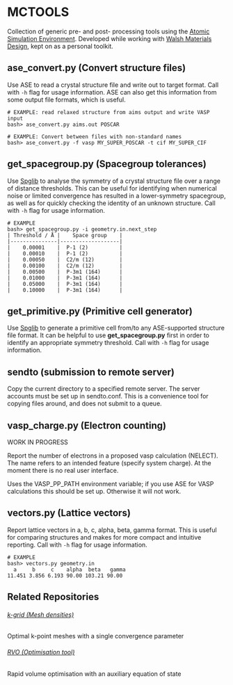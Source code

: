 # MCTOOLS

Collection of generic pre- and post- processing tools using the [Atomic Simulation Environment](https://wiki.fysik.dtu.dk/ase). 
Developed while working with [Walsh Materials Design](https://github.com/wmd-group), kept on as a personal toolkit.

ase_convert.py (Convert structure files)
----------------------------------------
Use ASE to read a crystal structure file and write out to target format. Call with `-h` flag for usage information. ASE can also get this information from some output file formats, which is useful.

```
# EXAMPLE: read relaxed structure from aims output and write VASP input
bash> ase_convert.py aims.out POSCAR

# EXAMPLE: Convert between files with non-standard names
bash> ase_convert.py -f vasp MY_SUPER_POSCAR -t cif MY_SUPER_CIF
```

get_spacegroup.py (Spacegroup tolerances)
-----------------------------------------
Use [Spglib](http://spg.sourceforge.net) to analyse the symmetry of a
crystal structure file over a range of distance thresholds. This can
be useful for identifying when numerical noise or limited convergence
has resulted in a lower-symmetry spacegroup, as well as for quickly
checking the identity of an unknown structure. Call with `-h` flag for
usage information.

```
# EXAMPLE
bash> get_spacegroup.py -i geometry.in.next_step
| Threshold / Å |    Space group    |
|---------------|-------------------|
|    0.00001    |  P-1 (2)          |
|    0.00010    |  P-1 (2)          |
|    0.00050    |  C2/m (12)        |
|    0.00100    |  C2/m (12)        |
|    0.00500    |  P-3m1 (164)      |
|    0.01000    |  P-3m1 (164)      |
|    0.05000    |  P-3m1 (164)      |
|    0.10000    |  P-3m1 (164)      |
```

get_primitive.py (Primitive cell generator)
-------------------------------------------
Use [Spglib](http://spg.sourceforge.net) to generate a primitive cell
from/to any ASE-supported structure file format. It can be helpful to
use **get_spacegroup.py** first in order to identify an appropriate
symmetry threshold. Call with `-h` flag for usage information.

sendto (submission to remote server)
------------------------------------

Copy the current directory to a specified remote server. The server
accounts must be set up in sendto.conf. This is a convenience tool for
copying files around, and does not submit to a queue.

vasp_charge.py (Electron counting)
----------------------------------

WORK IN PROGRESS

Report the number of electrons in a proposed vasp calculation
(NELECT).  The name refers to an intended feature (specify system
charge). At the moment there is no real user interface.

Uses the VASP_PP_PATH environment variable; if you use ASE for VASP
calculations this should be set up. Otherwise it will not work.

vectors.py (Lattice vectors)
----------------------------

Report lattice vectors in a, b, c, alpha, beta, gamma format.  This is
useful for comparing structures and makes for more compact and
intuitive reporting.  Call with `-h` flag for usage information.

```
# EXAMPLE
bash> vectors.py geometry.in
  a     b     c    alpha  beta   gamma
11.451 3.856 6.193 90.00 103.21 90.00
```

Related Repositories 
------
###### [k-grid (Mesh densities)](https://github.com/WMD-Bath/kgrid)
Optimal k-point meshes with a single convergence parameter
###### [RVO (Optimisation tool)](https://github.com/WMD-Bath/rvo)
Rapid volume optimisation with an auxiliary equation of state
